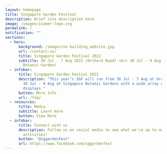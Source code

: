 ```yaml
---
layout: homepage
title: Singapore Garden Festival
description: Brief site description here
image: /images/isomer-logo.svg
permalink: /
notification: ""
sections:
  - hero:
      background: /images/no building_website.jpg
      url: /contact-us/
      title: Singapore Garden Festival 2022
      subtitle: 30 Jul - 7 Aug 2022 (Orchard Road) <br> 30 Jul - 9 Aug 2022 (Singapore
        Botanic Garden)
  - infobar:
      title: Singapore Garden Festial 2022
      description: "This year’s SGF will run from 30 Jul - 7 Aug at Orchard Road and
        30 Jul - 9 Aug at Singapore Botanic Gardens with a wide array of
        displays "
      button: More info
      url: /faq/
  - resources:
      title: Media
      subtitle: Learn more
      button: View More
  - infobar:
      title: Connect with us
      description: Follow us on social media to see what we're up to and join in our
        activities!
      button: "@sggardenfest"
      url: https://www.facebook.com/sggardenfest
---
```

